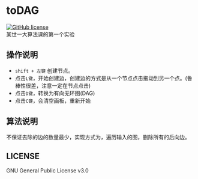 toDAG
===========
[![GitHub license](https://img.shields.io/github/license/aimerforreimu/AUXPI.svg)](https://github.com/aimerforreimu/AUXPI)   
某世一大算法课的第一个实验
## 操作说明 
* `shift + 左键` 创建节点。
* 点击`L键`，开始创建边，创建边的方式是从一个节点点击拖动到另一个点。(鲁棒性很差，注意一定在节点点击)
* 点击`D键`，转换为有向无环图(DAG)
*  点击`C键`，会清空画板，重新开始  

## 算法说明
不保证去除的边的数量最少，实现方式为，遍历输入的图，删除所有的后向边。

## LICENSE

GNU General Public License v3.0
